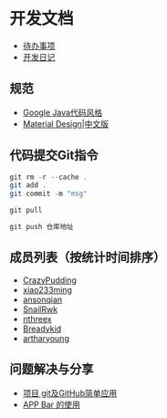 # 开发文档

- [待办事项](https://github.com/AndroidTips/MDVideo/blob/master/docs/todo_list.md)
- [开发日记](https://github.com/AndroidTips/MDVideo/blob/master/docs/lod_dev.md)

## 规范
- [Google Java代码风格](https://github.com/codeset/google-java-styleguide)
- [Material Design](https://material.google.com/#)|[中文版](http://adchs.github.io/)

## 代码提交Git指令
```java
git rm -r --cache .
git add .
git commit -m "msg"

git pull

git push 仓库地址
```

## 成员列表（按统计时间排序）
- [CrazyPudding](https://github.com/crazypudding)
- [xiao233ming](https://github.com/xiao233ming)
- [ansonqian](https://github.com/ansonqian)
- [SnailRwk](https://github.com/SnailRwk)
- [nthreex](https://github.com/nthreex)
- [Breadykid](https://github.com/BreadKid)
- [artharyoung](https://github.com/artharyoung)

## 问题解决与分享
- [项目 git及GitHub简单应用](http://www.jianshu.com/p/3113cf8d794e)
- [APP Bar 的使用](http://artharyoung.github.io/2016/06/16/2016-6-16/)

